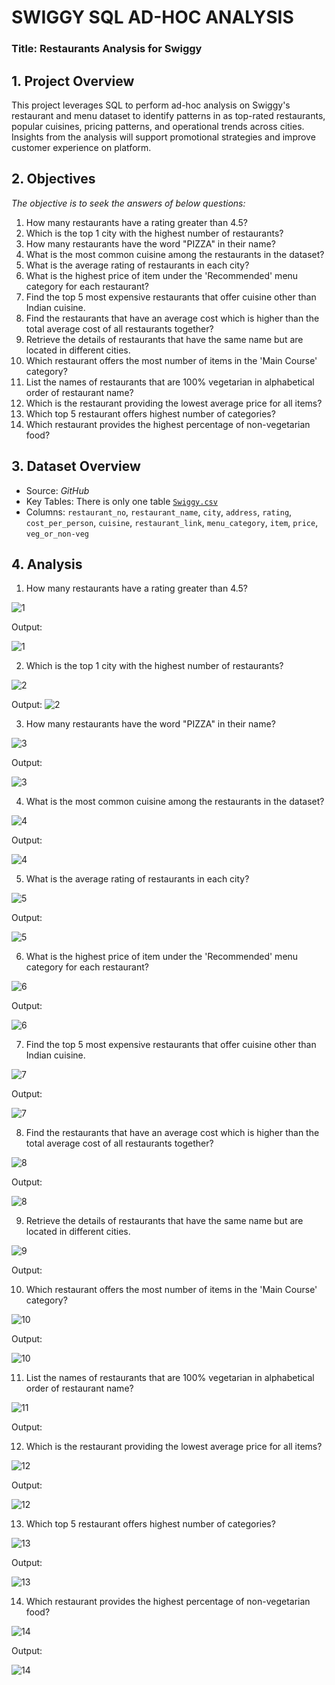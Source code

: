 # SWIGGY SQL AD-HOC ANALYSIS 

### Title: Restaurants Analysis for Swiggy

## 1.	Project Overview
This project leverages SQL to perform ad-hoc analysis on Swiggy's restaurant and menu dataset to identify patterns in as top-rated restaurants, popular cuisines, pricing patterns, and operational trends across cities. Insights from the analysis will support promotional strategies and improve customer experience on platform.

## 2.	Objectives
  *The objective is to seek the answers of below questions:*
  1.	How many restaurants have a rating greater than 4.5?
  2.	Which is the top 1 city with the highest number of restaurants?
  3.	How many restaurants have the word "PIZZA" in their name?
  4.	What is the most common cuisine among the restaurants in the dataset?
  5.	What is the average rating of restaurants in each city?
  6.	What is the highest price of item under the 'Recommended' menu category for each restaurant?
  7.	Find the top 5 most expensive restaurants that offer cuisine other than Indian cuisine.
  8.	Find the restaurants that have an average cost which is higher than the total average cost of all restaurants together?
  9.	Retrieve the details of restaurants that have the same name but are located in different cities.
  10.	Which restaurant offers the most number of items in the 'Main Course' category?
  11.	List the names of restaurants that are 100% vegetarian in alphabetical order of restaurant name?
  12.	Which is the restaurant providing the lowest average price for all items?
  13.	Which top 5 restaurant offers highest number of categories?
  14.	Which restaurant provides the highest percentage of non-vegetarian food?

## 3.	Dataset Overview

- Source: *GitHub*
- Key Tables: There is only one table  [`Swiggy.csv`](https://github.com/arpityadavphn/SQL-Ad-Hoc-Analysis/blob/main/Swiggy.csv)
- Columns: `restaurant_no`, `restaurant_name`, `city`, `address`, `rating`, `cost_per_person`, `cuisine`, `restaurant_link`, `menu_category`, `item`, `price`, `veg_or_non-veg`

 ## 4. Analysis

1.	How many restaurants have a rating greater than 4.5?
   
   ![1](https://github.com/user-attachments/assets/f04ffa1f-d108-4507-8505-ebefe2acd4df)
   
   Output:
    
   ![1](https://github.com/user-attachments/assets/1f782847-8646-41dd-85b5-8374131636b8)
   
2. Which is the top 1 city with the highest number of restaurants?
   
![2](https://github.com/user-attachments/assets/d815c2ec-6ad8-47c9-b9ab-a5d02ebd56af)

Output:
![2](https://github.com/user-attachments/assets/1d40bac7-a74a-4aeb-86a6-af17bbf750f1)

3. How many restaurants have the word "PIZZA" in their name?
   
![3](https://github.com/user-attachments/assets/0d2afbd0-94ae-468b-9813-9133573d4386)

Output:

![3](https://github.com/user-attachments/assets/dce34ce0-2897-4346-90a3-bce4827e9757)

4. What is the most common cuisine among the restaurants in the dataset?
   
![4](https://github.com/user-attachments/assets/49f30245-ad94-4b42-868e-e9d12e7c0363)

Output:

![4](https://github.com/user-attachments/assets/5800c7fe-e072-4e23-bbde-e02d55c0c296)

5. What is the average rating of restaurants in each city?
   
![5](https://github.com/user-attachments/assets/c7d45b66-2005-4694-9d02-7183a77694a3)

Output:

![5](https://github.com/user-attachments/assets/ce6c72b6-adb6-4bcf-9942-8fd060d03534)

6. What is the highest price of item under the 'Recommended' menu category for each restaurant?
   
![6](https://github.com/user-attachments/assets/1ec9828e-a3a5-4871-ac92-9326a2f0d0a8)

Output:

![6](https://github.com/user-attachments/assets/82f08253-6f3c-4892-a7d3-a90dece9aad9)

7. Find the top 5 most expensive restaurants that offer cuisine other than Indian cuisine.
   
![7](https://github.com/user-attachments/assets/03c36770-3f8d-49a5-b53b-9ef851b4801a)

Output:

![7](https://github.com/user-attachments/assets/5669f0f1-c4b4-482d-85ad-8472d9e77b46)

8. Find the restaurants that have an average cost which is higher than the total average cost of all restaurants together?
   
![8](https://github.com/user-attachments/assets/a65f02ba-c2f9-45c0-87b0-b36b205b2ced)

Output:

![8](https://github.com/user-attachments/assets/33bd9e11-f68d-4af1-9229-3af72fe5ab9f)

9. Retrieve the details of restaurants that have the same name but are located in different cities.
    
![9](https://github.com/user-attachments/assets/95a101c5-4bee-4abc-b925-50b0d2380d09)

Output:

10. Which restaurant offers the most number of items in the 'Main Course' category?
    
![10](https://github.com/user-attachments/assets/7d0fafd0-1120-459f-ab44-181e1cb4a2bb)

Output:

![10](https://github.com/user-attachments/assets/57dd2053-3841-425f-bd7d-7db4014984ff)

11. List the names of restaurants that are 100% vegetarian in alphabetical order of restaurant name?
    
![11](https://github.com/user-attachments/assets/8f6699e2-aa64-4d4d-b5b4-0cdc4bc17a0e)

Output:

12. Which is the restaurant providing the lowest average price for all items?
    
![12](https://github.com/user-attachments/assets/4a92be7b-52ad-4d49-9528-918f672e04f3)

Output:

![12](https://github.com/user-attachments/assets/f13fc4c5-74ac-4e8b-9531-887d1c378e1c)

13. Which top 5 restaurant offers highest number of categories?
    
![13](https://github.com/user-attachments/assets/ccf867a2-7c43-40fd-85d4-b5c5d8eebcd5)

Output:

![13](https://github.com/user-attachments/assets/f10bf613-7ec4-45ae-9365-a2b23430ef0a)


14. Which restaurant provides the highest percentage of non-vegetarian food?
    
 ![14](https://github.com/user-attachments/assets/cee05911-8f35-4b78-9da4-190d978548cc)

Output:

![14](https://github.com/user-attachments/assets/b8f525a3-388f-4e5a-9ee0-e680616ecbc9)
